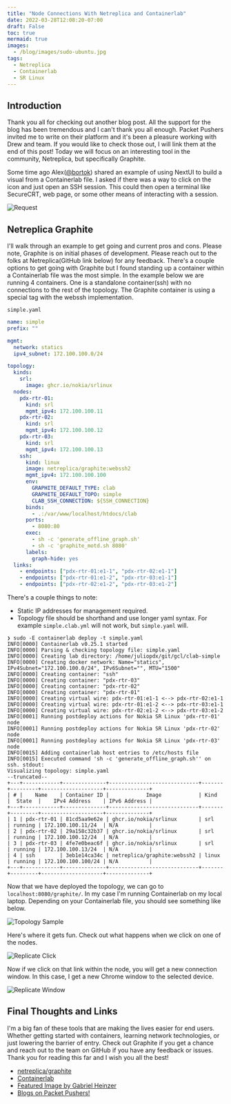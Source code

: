 ```yaml
---
title: "Node Connections With Netreplica and Containerlab"
date: 2022-03-28T12:08:20-07:00
draft: False
toc: true
mermaid: true
images:
  - /blog/images/sudo-ubuntu.jpg
tags:
  - Netreplica
  - Containerlab
  - SR Linux
---
```


## Introduction

Thank you all for checking out another blog post. All the support for the blog has been tremendous and I can't thank you all enough. Packet Pushers invited me to write on their platform and it's been a pleasure working with Drew and team. If you would like to check those out, I will link them at the end of this post! Today we will focus on an interesting tool in the community, Netreplica, but specifically Graphite.

Some time ago Alex([@bortok](https://twitter.com/Bortok)) shared an example of using NextUI to build a visual from a Containerlab file. I asked if there was a way to click on the icon and just open an SSH session. This could then open a terminal like SecureCRT, web page, or some other means of interacting with a session.

![Request](/blog/images/request-ssh.png)

## Netreplica Graphite

I'll walk through an example to get going and current pros and cons. Please note, Graphite is on initial phases of development. Please reach out to the folks at Netreplica(GitHub link below) for any feedback. There's a couple options to get going with Graphite but I found standing up a container within a Containerlab file was the most simple. In the example below we are running 4 containers. One is a standalone container(ssh) with no connections to the rest of the topology. The Graphite container is using a special tag with the webssh implementation.

`simple.yaml`

```yml
name: simple
prefix: ""

mgmt:
  network: statics
  ipv4_subnet: 172.100.100.0/24

topology:
  kinds:
    srl:
      image: ghcr.io/nokia/srlinux
  nodes:
    pdx-rtr-01:
      kind: srl
      mgmt_ipv4: 172.100.100.11
    pdx-rtr-02:
      kind: srl
      mgmt_ipv4: 172.100.100.12
    pdx-rtr-03:
      kind: srl
      mgmt_ipv4: 172.100.100.13
    ssh:
      kind: linux
      image: netreplica/graphite:webssh2
      mgmt_ipv4: 172.100.100.100
      env:
        GRAPHITE_DEFAULT_TYPE: clab
        GRAPHITE_DEFAULT_TOPO: simple
        CLAB_SSH_CONNECTION: ${SSH_CONNECTION}
      binds:
        - .:/var/www/localhost/htdocs/clab
      ports:
        - 8080:80
      exec:
        - sh -c 'generate_offline_graph.sh'
        - sh -c 'graphite_motd.sh 8080'
      labels:
        graph-hide: yes
  links:
    - endpoints: ["pdx-rtr-01:e1-1", "pdx-rtr-02:e1-1"]
    - endpoints: ["pdx-rtr-01:e1-2", "pdx-rtr-03:e1-1"]
    - endpoints: ["pdx-rtr-02:e1-2", "pdx-rtr-03:e1-2"]

```

There's a couple things to note:

- Static IP addresses for management required.
- Topology file should be shorthand and use longer yaml syntax. For example `simple.clab.yml` will not work, but `simple.yaml` will.

```shell
❯ sudo -E containerlab deploy -t simple.yaml
INFO[0000] Containerlab v0.25.1 started
INFO[0000] Parsing & checking topology file: simple.yaml
INFO[0000] Creating lab directory: /home/juliopdx/git/gcl/clab-simple
INFO[0000] Creating docker network: Name="statics", IPv4Subnet="172.100.100.0/24", IPv6Subnet="", MTU="1500"
INFO[0000] Creating container: "ssh"
INFO[0000] Creating container: "pdx-rtr-03"
INFO[0000] Creating container: "pdx-rtr-02"
INFO[0000] Creating container: "pdx-rtr-01"
INFO[0000] Creating virtual wire: pdx-rtr-01:e1-1 <--> pdx-rtr-02:e1-1
INFO[0000] Creating virtual wire: pdx-rtr-01:e1-2 <--> pdx-rtr-03:e1-1
INFO[0000] Creating virtual wire: pdx-rtr-02:e1-2 <--> pdx-rtr-03:e1-2
INFO[0001] Running postdeploy actions for Nokia SR Linux 'pdx-rtr-01' node
INFO[0001] Running postdeploy actions for Nokia SR Linux 'pdx-rtr-02' node
INFO[0001] Running postdeploy actions for Nokia SR Linux 'pdx-rtr-03' node
INFO[0015] Adding containerlab host entries to /etc/hosts file
INFO[0015] Executed command 'sh -c 'generate_offline_graph.sh'' on ssh. stdout:
Visualizing topology: simple.yaml
--truncated--
+---+------------+--------------+-----------------------------+-------+---------+--------------------+--------------+
| # |    Name    | Container ID |            Image            | Kind  |  State  |    IPv4 Address    | IPv6 Address |
+---+------------+--------------+-----------------------------+-------+---------+--------------------+--------------+
| 1 | pdx-rtr-01 | 81cd5aa9e62e | ghcr.io/nokia/srlinux       | srl   | running | 172.100.100.11/24  | N/A          |
| 2 | pdx-rtr-02 | 29a158c32b37 | ghcr.io/nokia/srlinux       | srl   | running | 172.100.100.12/24  | N/A          |
| 3 | pdx-rtr-03 | 4fe7e0beac6f | ghcr.io/nokia/srlinux       | srl   | running | 172.100.100.13/24  | N/A          |
| 4 | ssh        | 3eb1e14ca34c | netreplica/graphite:webssh2 | linux | running | 172.100.100.100/24 | N/A          |
+---+------------+--------------+-----------------------------+-------+---------+--------------------+--------------+
```

Now that we have deployed the topology, we can go to `localhost:8080/graphite/`. In my case I'm running Containerlab on my local laptop. Depending on your Containerlab file, you should see something like below.

![Topology Sample](/blog/images/replicate-demo.png)

Here's where it gets fun. Check out what happens when we click on one of the nodes.

![Replicate Click](/blog/images/replicate-click.png)

Now if we click on that link within the node, you will get a new connection window. In this case, I get a new Chrome window to the selected device.

![Replicate Window](/blog/images/replicate-window.png)

## Final Thoughts and Links

I'm a big fan of these tools that are making the lives easier for end users. Whether getting started with containers, learning network technologies, or just lowering the barrier of entry. Check out Graphite if you get a chance and reach out to the team on GitHub if you have any feedback or issues. Thank you for reading this far and I wish you all the best!

- [netreplica/graphite](https://github.com/netreplica/graphite)
- [Containerlab](https://containerlab.dev/)
- [Featured Image by Gabriel Heinzer](https://unsplash.com/photos/4Mw7nkQDByk)
- [Blogs on Packet Pushers!](https://packetpushers.net/author/julio-perez/)
